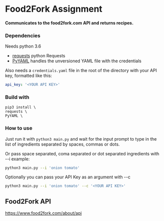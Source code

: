 # Food2Fork Assignment

#### Communicates to the food2fork.com API and returns recipes.


### Dependencies
Needs python 3.6
* [requests](https://2.python-requests.org/en/master/) python Requests
* [PyYAML](https://pyyaml.org/wiki/PyYAMLDocumentation) handles the unversioned YAML file with the credentials

Also needs a `credentials.yaml` file in the root of the directory with your API key, formatted like this:
```yaml
api_key: '<YOUR API KEY>'
```

### Build with
```docker
pip3 install \
requests \ 
PyYAML \
```

### How to use

Just run it with `python3 main.py` and wait for the input prompt to type in the list of ingredients separated by spaces,
commas or dots.

Or pass space separated, coma separated or dot separated ingredients with --i example:
```bash
python3 main.py --i 'onion tomato'
```
Optionally you can pass your API Key as an argument with --c
```bash
python3 main.py --i 'onion tomato' --c '<YOUR API KEY>'
```

## Food2Fork API
https://www.food2fork.com/about/api
